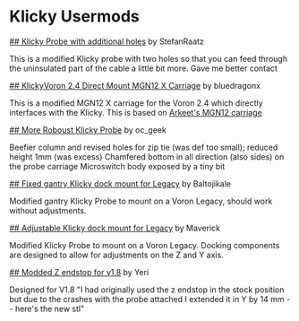 # Klicky Usermods

[## Klicky Probe with additional holes](./StefanRaatz/) by StefanRaatz

This is a modified Klicky probe with two holes so that you can feed through the uninsulated part of the cable a little bit more.
Gave me better contact

[## KlickyVoron 2.4 Direct Mount MGN12 X Carriage](./bluedragonx/) by bluedragonx

This is a modified MGN12 X carriage for the Voron 2.4 which directly interfaces
with the Klicky. This is based on [Arkeet's MGN12 carriage](https://github.com/VoronDesign/VoronUsers/tree/master/printer_mods/arkeet/mgn12)

[## More Roboust Klicky Probe](./oc_geek/) by oc_geek

Beefier column and revised holes for zip tie (was def too small); reduced height 1mm (was excess)
Chamfered bottom in all direction (also sides) on the probe carriage
Microswitch body exposed by a tiny bit

[## Fixed gantry Klicky dock mount for Legacy](./Baltojikale/) by Baltojikale

Modified gantry Klicky Probe to mount on a Voron Legacy, should work without adjustments.

[## Adjustable Klicky dock mount for Legacy](./Maverick/) by Maverick

Modified Klicky Probe to mount on a Voron Legacy. Docking components are designed to allow for adjustments on the Z and Y axis. 

[## Modded Z endstop for v1.8](./Yeri/) by Yeri

Designed for V1.8
"I had originally used the z endstop in the stock position but due to the crashes with the probe attached I extended it in Y by 14 mm -- here's the new stl"
